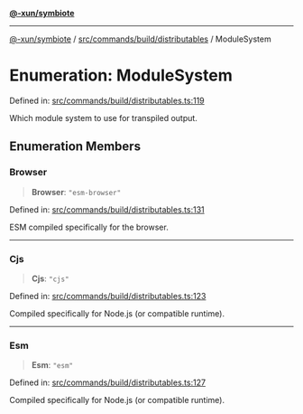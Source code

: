 [**@-xun/symbiote**](../../../../../README.md)

***

[@-xun/symbiote](../../../../../README.md) / [src/commands/build/distributables](../README.md) / ModuleSystem

# Enumeration: ModuleSystem

Defined in: [src/commands/build/distributables.ts:119](https://github.com/Xunnamius/symbiote/blob/d3ba681e901541a46f90d6c5430608fbfc28926c/src/commands/build/distributables.ts#L119)

Which module system to use for transpiled output.

## Enumeration Members

### Browser

> **Browser**: `"esm-browser"`

Defined in: [src/commands/build/distributables.ts:131](https://github.com/Xunnamius/symbiote/blob/d3ba681e901541a46f90d6c5430608fbfc28926c/src/commands/build/distributables.ts#L131)

ESM compiled specifically for the browser.

***

### Cjs

> **Cjs**: `"cjs"`

Defined in: [src/commands/build/distributables.ts:123](https://github.com/Xunnamius/symbiote/blob/d3ba681e901541a46f90d6c5430608fbfc28926c/src/commands/build/distributables.ts#L123)

Compiled specifically for Node.js (or compatible runtime).

***

### Esm

> **Esm**: `"esm"`

Defined in: [src/commands/build/distributables.ts:127](https://github.com/Xunnamius/symbiote/blob/d3ba681e901541a46f90d6c5430608fbfc28926c/src/commands/build/distributables.ts#L127)

Compiled specifically for Node.js (or compatible runtime).
